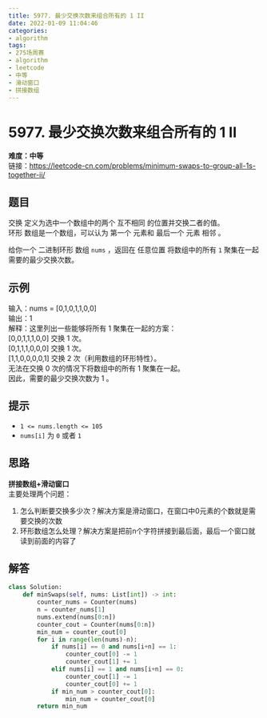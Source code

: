 ```yaml
---
title: 5977. 最少交换次数来组合所有的 1 II
date: 2022-01-09 11:04:46
categories: 
- algorithm
tags:
- 275场周赛
- algorithm
- leetcode
- 中等
- 滑动窗口
- 拼接数组
---
```

# 5977. 最少交换次数来组合所有的 1 II
**难度：中等**  
链接：https://leetcode-cn.com/problems/minimum-swaps-to-group-all-1s-together-ii/
## 题目
交换 定义为选中一个数组中的两个 互不相同 的位置并交换二者的值。  
环形 数组是一个数组，可以认为 第一个 元素和 最后一个 元素 相邻 。

给你一个 二进制环形 数组 `nums` ，返回在 任意位置 将数组中的所有 `1` 聚集在一起需要的最少交换次数。

## 示例
输入：nums = [0,1,0,1,1,0,0]  
输出：1  
解释：这里列出一些能够将所有 1 聚集在一起的方案：  
[0,0,1,1,1,0,0] 交换 1 次。  
[0,1,1,1,0,0,0] 交换 1 次。  
[1,1,0,0,0,0,1] 交换 2 次（利用数组的环形特性）。  
无法在交换 0 次的情况下将数组中的所有 1 聚集在一起。  
因此，需要的最少交换次数为 1 。

## 提示
+ `1 <= nums.length <= 105`
+ `nums[i]` 为 `0` 或者 `1`

## 思路
**拼接数组+滑动窗口**  
主要处理两个问题：
1. 怎么判断要交换多少次？解决方案是滑动窗口，在窗口中0元素的个数就是需要交换的次数
2. 环形数组怎么处理？解决方案是把前n个字符拼接到最后面，最后一个窗口就读到前面的内容了

## 解答
``` python
class Solution:
    def minSwaps(self, nums: List[int]) -> int:
        counter_nums = Counter(nums)
        n = counter_nums[1]
        nums.extend(nums[0:n])
        counter_cout = Counter(nums[0:n])
        min_num = counter_cout[0]
        for i in range(len(nums)-n):
            if nums[i] == 0 and nums[i+n] == 1:
                counter_cout[0] -= 1
                counter_cout[1] += 1
            elif nums[i] == 1 and nums[i+n] == 0:
                counter_cout[1] -= 1
                counter_cout[0] += 1
            if min_num > counter_cout[0]:
                min_num = counter_cout[0]
        return min_num
```